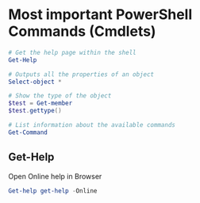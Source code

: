 # Most important PowerShell Commands (Cmdlets)
```powershell
# Get the help page within the shell
Get-Help 

# Outputs all the properties of an object
Select-object *

# Show the type of the object
$test = Get-member
$test.gettype()

# List information about the available commands
Get-Command
```

## Get-Help
Open Online help in Browser
```powershell
Get-help get-help -Online
```